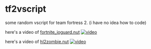# tf2vscript
some random vscript for team fortress 2. (i have no idea how to code)

here's a video of [fortnite_ioguard.nut](https://github.com/ISNEWPuddy/tf2vscript/blob/main/fortnite_ioguard.nut)
[![video](https://pbs.twimg.com/ext_tw_video_thumb/1607265420809236480/pu/img/Y2jTueXSyC2imLw6.jpg)](https://video.twimg.com/ext_tw_video/1607265420809236480/pu/vid/1280x720/UYqDkTajw9SlidUL.mp4?tag=12)

here's a video of [hl2zombie.nut](https://github.com/ISNEWPuddy/tf2vscript/blob/main/hl2zombie.nut)
[![video](https://img.youtube.com/vi/qnk1-Mhu9g0/sddefault.jpg)](https://youtu.be/qnk1-Mhu9g0)
